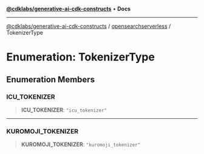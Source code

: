 [**@cdklabs/generative-ai-cdk-constructs**](../../../README.md) • **Docs**

***

[@cdklabs/generative-ai-cdk-constructs](../../../README.md) / [opensearchserverless](../README.md) / TokenizerType

# Enumeration: TokenizerType

## Enumeration Members

### ICU\_TOKENIZER

> **ICU\_TOKENIZER**: `"icu_tokenizer"`

***

### KUROMOJI\_TOKENIZER

> **KUROMOJI\_TOKENIZER**: `"kuromoji_tokenizer"`
